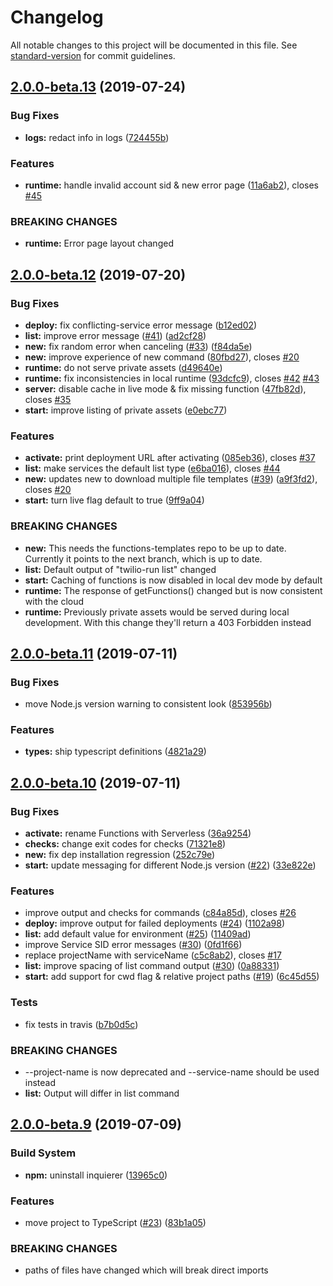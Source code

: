 # Changelog

All notable changes to this project will be documented in this file. See [standard-version](https://github.com/conventional-changelog/standard-version) for commit guidelines.

## [2.0.0-beta.13](https://github.com/twilio-labs/twilio-run/compare/v2.0.0-beta.12...v2.0.0-beta.13) (2019-07-24)


### Bug Fixes

* **logs:** redact info in logs ([724455b](https://github.com/twilio-labs/twilio-run/commit/724455b))


### Features

* **runtime:** handle invalid account sid & new error page ([11a6ab2](https://github.com/twilio-labs/twilio-run/commit/11a6ab2)), closes [#45](https://github.com/twilio-labs/twilio-run/issues/45)


### BREAKING CHANGES

* **runtime:** Error page layout changed



## [2.0.0-beta.12](https://github.com/twilio-labs/twilio-run/compare/v2.0.0-beta.11...v2.0.0-beta.12) (2019-07-20)


### Bug Fixes

* **deploy:** fix conflicting-service error message ([b12ed02](https://github.com/twilio-labs/twilio-run/commit/b12ed02))
* **list:** improve error message ([#41](https://github.com/twilio-labs/twilio-run/issues/41)) ([ad2cf28](https://github.com/twilio-labs/twilio-run/commit/ad2cf28))
* **new:** fix random error when canceling ([#33](https://github.com/twilio-labs/twilio-run/issues/33)) ([f84da5e](https://github.com/twilio-labs/twilio-run/commit/f84da5e))
* **new:** improve experience of new command ([80fbd27](https://github.com/twilio-labs/twilio-run/commit/80fbd27)), closes [#20](https://github.com/twilio-labs/twilio-run/issues/20)
* **runtime:** do not serve private assets ([d49640e](https://github.com/twilio-labs/twilio-run/commit/d49640e))
* **runtime:** fix inconsistencies in local runtime ([93dcfc9](https://github.com/twilio-labs/twilio-run/commit/93dcfc9)), closes [#42](https://github.com/twilio-labs/twilio-run/issues/42) [#43](https://github.com/twilio-labs/twilio-run/issues/43)
* **server:** disable cache in live mode & fix missing function ([47fb82d](https://github.com/twilio-labs/twilio-run/commit/47fb82d)), closes [#35](https://github.com/twilio-labs/twilio-run/issues/35)
* **start:** improve listing of private assets ([e0ebc77](https://github.com/twilio-labs/twilio-run/commit/e0ebc77))


### Features

* **activate:** print deployment URL after activating ([085eb36](https://github.com/twilio-labs/twilio-run/commit/085eb36)), closes [#37](https://github.com/twilio-labs/twilio-run/issues/37)
* **list:** make services the default list type ([e6ba016](https://github.com/twilio-labs/twilio-run/commit/e6ba016)), closes [#44](https://github.com/twilio-labs/twilio-run/issues/44)
* **new:** updates new to download multiple file templates ([#39](https://github.com/twilio-labs/twilio-run/issues/39)) ([a9f3fd2](https://github.com/twilio-labs/twilio-run/commit/a9f3fd2)), closes [#20](https://github.com/twilio-labs/twilio-run/issues/20)
* **start:** turn live flag default to true ([9ff9a04](https://github.com/twilio-labs/twilio-run/commit/9ff9a04))


### BREAKING CHANGES

* **new:** This needs the functions-templates repo to be up to date. Currently it points to
the next branch, which is up to date.
* **list:** Default output of "twilio-run list" changed
* **start:** Caching of functions is now disabled in local dev mode by default
* **runtime:** The response of getFunctions() changed but is now consistent with the cloud
* **runtime:** Previously private assets would be served during local development. With this
change they'll return a 403 Forbidden instead



## [2.0.0-beta.11](https://github.com/twilio-labs/twilio-run/compare/v2.0.0-beta.10...v2.0.0-beta.11) (2019-07-11)


### Bug Fixes

* move Node.js version warning to consistent look ([853956b](https://github.com/twilio-labs/twilio-run/commit/853956b))


### Features

* **types:** ship typescript definitions ([4821a29](https://github.com/twilio-labs/twilio-run/commit/4821a29))



## [2.0.0-beta.10](https://github.com/twilio-labs/twilio-run/compare/v2.0.0-beta.9...v2.0.0-beta.10) (2019-07-11)


### Bug Fixes

* **activate:** rename Functions with Serverless ([36a9254](https://github.com/twilio-labs/twilio-run/commit/36a9254))
* **checks:** change exit codes for checks ([71321e8](https://github.com/twilio-labs/twilio-run/commit/71321e8))
* **new:** fix dep installation regression ([252c79e](https://github.com/twilio-labs/twilio-run/commit/252c79e))
* **start:** update messaging for different Node.js version ([#22](https://github.com/twilio-labs/twilio-run/issues/22)) ([33e822e](https://github.com/twilio-labs/twilio-run/commit/33e822e))


### Features

* improve output and checks for commands ([c84a85d](https://github.com/twilio-labs/twilio-run/commit/c84a85d)), closes [#26](https://github.com/twilio-labs/twilio-run/issues/26)
* **deploy:** improve output for failed deployments ([#24](https://github.com/twilio-labs/twilio-run/issues/24)) ([1102a98](https://github.com/twilio-labs/twilio-run/commit/1102a98))
* **list:** add default value for environment ([#25](https://github.com/twilio-labs/twilio-run/issues/25)) ([11409ad](https://github.com/twilio-labs/twilio-run/commit/11409ad))
* improve Service SID error messages ([#30](https://github.com/twilio-labs/twilio-run/issues/30)) ([0fd1f66](https://github.com/twilio-labs/twilio-run/commit/0fd1f66))
* replace projectName with serviceName ([c5c8ab2](https://github.com/twilio-labs/twilio-run/commit/c5c8ab2)), closes [#17](https://github.com/twilio-labs/twilio-run/issues/17)
* **list:** improve spacing of list command output ([#30](https://github.com/twilio-labs/twilio-run/issues/30)) ([0a88331](https://github.com/twilio-labs/twilio-run/commit/0a88331))
* **start:** add support for cwd flag & relative project paths ([#19](https://github.com/twilio-labs/twilio-run/issues/19)) ([6c45d55](https://github.com/twilio-labs/twilio-run/commit/6c45d55))


### Tests

* fix tests in travis ([b7b0d5c](https://github.com/twilio-labs/twilio-run/commit/b7b0d5c))


### BREAKING CHANGES

* --project-name is now deprecated and --service-name should be used instead
* **list:** Output will differ in list command



## [2.0.0-beta.9](https://github.com/twilio-labs/twilio-run/compare/v2.0.0-beta.8...v2.0.0-beta.9) (2019-07-09)


### Build System

* **npm:** uninstall inquierer ([13965c0](https://github.com/twilio-labs/twilio-run/commit/13965c0))


### Features

* move project to TypeScript ([#23](https://github.com/twilio-labs/twilio-run/issues/23)) ([83b1a05](https://github.com/twilio-labs/twilio-run/commit/83b1a05))


### BREAKING CHANGES

* paths of files have changed which will break direct imports

